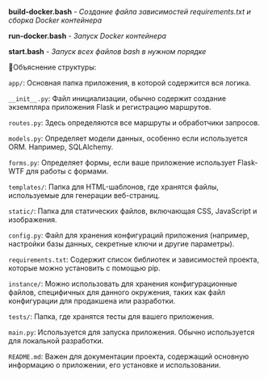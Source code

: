 **build-docker.bash** - *Создание файла зависимостей requirements.txt и сборка Docker контейнера*

**run-docker.bash** - *Запуск Docker контейнера*

**start.bash** - *Запуск всех файлов bash в нужном порядке*



🚀️Объяснение структуры:

`app/`: Основная папка приложения, в которой содержится вся логика.

`__init__.py`: Файл инициализации, обычно содержит создание экземпляра приложения Flask и регистрацию маршрутов.

`routes.py`: Здесь определяются все маршруты и обработчики запросов.

`models.py`: Определяет модели данных, особенно если используется ORM. Например, SQLAlchemy.

`forms.py`: Определяет формы, если ваше приложение использует Flask-WTF для работы с формами.

`templates/`: Папка для HTML-шаблонов, где хранятся файлы, используемые для генерации веб-страниц.

`static/`: Папка для статических файлов, включающая CSS, JavaScript и изображения.

`config.py`: Файл для хранения конфигураций приложения (например, настройки базы данных, секретные ключи и другие параметры).

`requirements.txt`: Содержит список библиотек и зависимостей проекта, которые можно установить с помощью pip.

`instance/`: Можно использовать для хранения конфигурационные файлов, специфичных для данного окружения, таких как файл конфигурации для продакшена или разработки.

`tests/`: Папка, где хранятся тесты для вашего приложения.

`main.py`: Используется для запуска приложения. Обычно используется для локальной разработки.

`README.md`: Важен для документации проекта, содержащий основную информацию о приложении, его установке и использовании.
